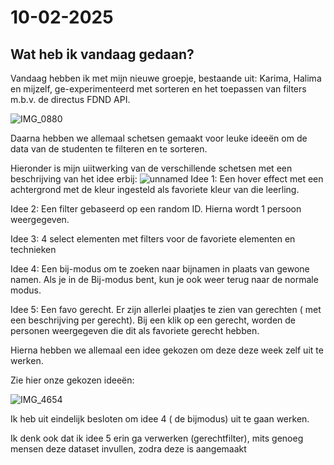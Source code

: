 # 10-02-2025

## Wat heb ik vandaag gedaan?

Vandaag hebben ik met mijn nieuwe groepje, bestaande uit: Karima, Halima en mijzelf, ge-experimenteerd met sorteren en het toepassen van filters m.b.v. de directus FDND API.

![IMG_0880](https://github.com/user-attachments/assets/d24fe594-2732-4c34-8aa5-ad0c3ca11dfa)


Daarna hebben we allemaal schetsen gemaakt voor leuke ideeën om de data van de studenten te filteren en te sorteren.

Hieronder is mijn uiitwerking van de verschillende schetsen met een beschrijving van het idee erbij:
![unnamed](https://github.com/user-attachments/assets/a3175f69-df37-4eae-80b3-1b264e510151)
Idee 1: Een hover effect met een achtergrond met de kleur ingesteld als favoriete kleur van die leerling.  

Idee 2: Een filter gebaseerd op een random ID. Hierna wordt 1 persoon weergegeven.
  
Idee 3: 4 select elementen met filters voor de favoriete elementen en technieken
  
Idee 4: Een bij-modus om te zoeken naar bijnamen in plaats van gewone namen. Als je in de Bij-modus bent, kun je ook weer terug naar de normale modus.
  
Idee 5: Een favo gerecht. Er zijn allerlei plaatjes te zien van gerechten ( met een beschrijving per gerecht). Bij een klik op een gerecht, worden de personen weergegeven die dit als favoriete gerecht hebben.


Hierna hebben we allemaal een idee gekozen om deze deze week zelf uit te werken.

Zie hier onze gekozen ideeën:


![IMG_4654](https://github.com/user-attachments/assets/3ca9cf58-c586-4dd6-ae7b-95787720c806)


Ik heb uit eindelijk besloten om idee 4 ( de bijmodus) uit te gaan werken.

Ik denk ook dat ik idee 5 erin ga verwerken (gerechtfilter), mits genoeg mensen deze dataset invullen, zodra deze is aangemaakt

